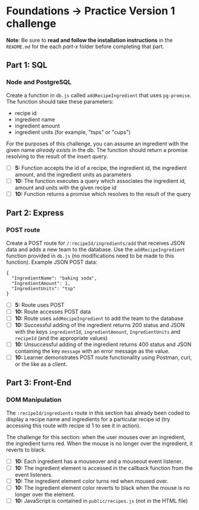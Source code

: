 # Foundations -> Practice Version 1 challenge

__Note__: Be sure to __read and follow the installation instructions__ in the `README.md` for the each *part-x* folder before completing that part.

## Part 1: SQL

### Node and PostgreSQL

Create a function in `db.js` called `addRecipeIngredient` that uses `pg-promise`. The function should take these parameters:

  - recipe id
  - ingredient name
  - ingredient amount
  - ingredient units (for example, "tsps" or "cups")

For the purposes of this challenge, you can assume an ingredient with the given name _already exists_ in the db. The function should return a promise resolving to the result of the insert query.

  - [ ] __5:__ Function accepts the id of a recipe, the ingredient id, the ingredient amount, and the ingredient units as parameters
  - [ ] __10:__ The function executes a query which associates the ingredient id, amount and units with the given recipe id
  - [ ] __10:__ Function returns a promise which resolves to the result of the query

## Part 2: Express

### POST route
Create a POST route for `/:recipeId/ingredients/add` that receives JSON data and adds a new team to the database. Use the `addRecipeIngredient` function provided in `db.js` (no modifications need to be made to this function). Example JSON POST data:

```
{
  "IngredientName": "baking soda",
  "IngredientAmount": 1,
  "IngredientUnits": "tsp"
}
```

- [ ] __5:__ Route uses POST
- [ ] __10:__ Route accesses POST data
- [ ] __10:__ Route uses `addRecipeIngredient` to add the team to the database
- [ ] __10:__ Successful adding of the ingredient returns 200 status and JSON with the keys `ingredientId`, `ingredientAmount`, `IngredientUnits` and `recipeId` (and the appropriate values)
- [ ] __10:__ Unsuccessful adding of the ingredient returns 400 status and JSON containing the key `message` with an error message as the value.
- [ ] __10:__ Learner demonstrates POST route functionality using Postman, curl, or the like as a client.

## Part 3: Front-End

### DOM Manipulation
The `:recipeId/ingredients` route in this section has already been coded to display a recipe name and ingredients for a particular recipe id (try accessing this route with recipe id 1 to see it in action).

The challenge for this section: when the user mouses over an ingredient, the ingredient turns red. When the mouse is no longer over the ingredient, it reverts to black.

- [ ] __10:__ Each ingredient has a mouseover and a mouseout event listener.
- [ ] __10:__ The ingredient element is accessed in the callback function from the event listeners.
- [ ] __10:__ The ingredient element color turns red when moused over.
- [ ] __10:__ The ingredient element color reverts to black when the mouse is no longer over the element.
- [ ] __10:__ JavaScript is contained in `public/recipes.js` (not in the HTML file)
